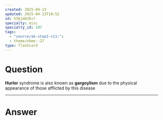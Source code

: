 ```yaml
---
created: 2025-04-13
updated: 2025-04-13T10:52
id: h36jmDJE=?
specialty: misc
specialty_id: 107
tags:
  - "source/ak-step1-v11:": 
  - theme/nbme::27
type: flashcard
---
```


# Question
**Hurler** syndrome is also known as **gargoylism** due to the physical appearance of those afflicted by this disease

---

# Answer

